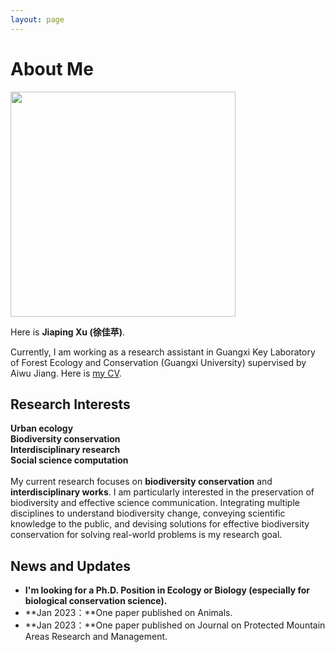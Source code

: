 ```yaml
---
layout: page
---
```


# About Me

<img src="https://MJiaping.github.io/images/p1_photo.jpg" class="floatpic" width="360" height= auto>

Here is **Jiaping Xu (徐佳苹)**.

Currently, I am working as a research assistant in Guangxi Key Laboratory of Forest Ecology and Conservation (Guangxi University) supervised by Aiwu Jiang. Here is [my CV](https://MJiaping.github.io/mypaper/IP/CV_Jiaping.pdf).

## Research Interests

**Urban ecology**
<br/>
**Biodiversity conservation**
<br/>
**Interdisciplinary research**
<br/>
**Social science computation**
<br/>
<br/>
My current research focuses on **biodiversity conservation** and **interdisciplinary works**. I am particularly interested in the preservation of biodiversity and effective science communication. Integrating multiple disciplines to understand biodiversity change, conveying scientific knowledge to the public, and devising solutions for effective biodiversity conservation for solving real-world problems is my research goal.


## News and Updates

- **I'm looking for a Ph.D. Position in Ecology or Biology (especially for biological conservation science).**
- **Jan 2023：**One paper published on Animals.
- **Jan 2023：**One paper published on Journal on Protected Mountain Areas Research and Management.


